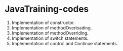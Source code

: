 # JavaTraining-codes
1. Implementation of constructor.
2. Implementation of methodOverloading.
3. Implementation of methodOverriding.
4. Implementation of switch statements.
5. Implementation of control and Continue statements.
